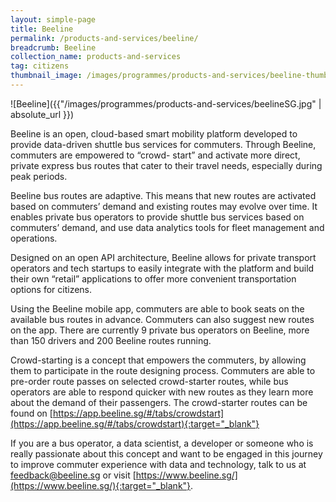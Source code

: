 ```yaml
---
layout: simple-page
title: Beeline
permalink: /products-and-services/beeline/
breadcrumb: Beeline
collection_name: products-and-services
tag: citizens
thumbnail_image: /images/programmes/products-and-services/beeline-thumbnail.png
---
```


![Beeline]({{"/images/programmes/products-and-services/beelineSG.jpg" | absolute_url }})

Beeline is an open, cloud-based smart mobility platform developed to provide data-driven shuttle bus services for commuters. Through Beeline, commuters are empowered to “crowd- start” and activate more direct, private express bus routes that cater to their travel needs, especially during peak periods. 

Beeline bus routes are adaptive. This means that new routes are activated based on commuters’ demand and existing routes may evolve over time. It enables private bus operators to provide shuttle bus services based on commuters’ demand, and use data analytics tools for fleet management and operations. 

Designed on an open API architecture, Beeline allows for private transport operators and tech startups to easily integrate with the platform and build their own “retail” applications to offer more convenient transportation options for citizens.

Using the Beeline mobile app, commuters are able to book seats on the available bus routes in advance. Commuters can also suggest new routes on the app. There are currently 9 private bus operators on Beeline, more than 150 drivers and 200 Beeline routes running. 

Crowd-starting is a concept that empowers the commuters, by allowing them to participate in the route designing process. Commuters are able to pre-order route passes on selected crowd-starter routes, while bus operators are able to respond quicker with new routes as they learn more about the demand of their passengers. The crowd-starter routes can be found on [https://app.beeline.sg/#/tabs/crowdstart](https://app.beeline.sg/#/tabs/crowdstart){:target="_blank"}

If you are a bus operator, a data scientist, a developer or someone who is really passionate about this concept and want to be engaged in this journey to improve commuter experience with data and technology, talk to us at [feedback@beeline.sg](mailto:feedback@beeline.sg) or visit [https://www.beeline.sg/](https://www.beeline.sg/){:target="_blank"}.
